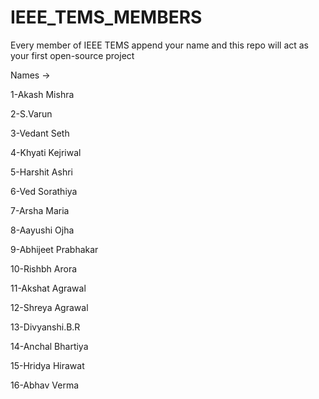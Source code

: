 # IEEE_TEMS_MEMBERS
Every member of IEEE TEMS append your name and this repo will act as your first open-source project

Names ->

1-Akash Mishra

2-S.Varun 

3-Vedant Seth

4-Khyati Kejriwal

5-Harshit Ashri

6-Ved Sorathiya

7-Arsha Maria

8-Aayushi Ojha

9-Abhijeet Prabhakar

10-Rishbh Arora

11-Akshat Agrawal

12-Shreya Agrawal

13-Divyanshi.B.R

14-Anchal Bhartiya

15-Hridya Hirawat

16-Abhav Verma

